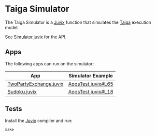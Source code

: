 # Taiga Simulator

The Taiga Simulator is a [Juvix](https://juvix.org) function that simulates the [Taiga](https://github.com/anoma/taiga) execution model.

See [Simulator.juvix](Simulator.juvix) for the API.

## Apps

The following apps can run on the simulator:

| App                                                   | Simulator Example                             |
|-------------------------------------------------------|-----------------------------------------------|
| [TwoPartyExchange.juvix](Apps/TwoPartyExchange.juvix) | [AppsTest.juvix#L65](Test/AppsTest.juvix#L65) |
| [Sudoku.juvix](Apps/Sudoku.juvix)                     | [AppsTest.juvix#L18](Test/AppsTest.juvix#L65) |

## Tests

Install the [Juvix](https://juvix.org) compiler and run:

``` shell
make
```
